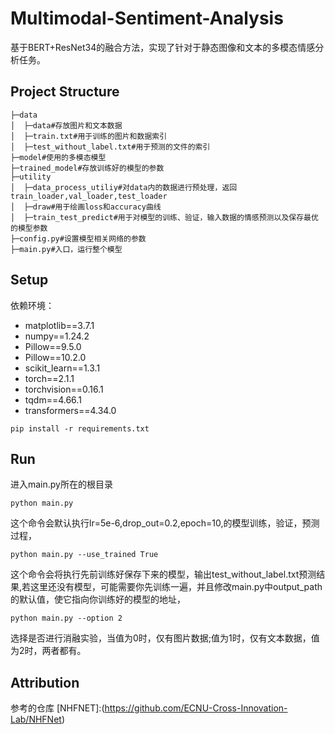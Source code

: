 ﻿# Multimodal-Sentiment-Analysis

基于BERT+ResNet34的融合方法，实现了针对于静态图像和文本的多模态情感分析任务。

## Project Structure

```
├─data
│  ├─data#存放图片和文本数据
│  ├─train.txt#用于训练的图片和数据索引
│  ├─test_without_label.txt#用于预测的文件的索引
├─model#使用的多模态模型
├─trained_model#存放训练好的模型的参数
├─utility
│  ├─data_process_utiliy#对data内的数据进行预处理，返回train_loader,val_loader,test_loader
│  ├─draw#用于绘画loss和accuracy曲线
│  ├─train_test_predict#用于对模型的训练、验证，输入数据的情感预测以及保存最优的模型参数
├─config.py#设置模型相关网络的参数
├─main.py#入口，运行整个模型
```



## Setup

依赖环境：

- matplotlib==3.7.1
- numpy==1.24.2
- Pillow==9.5.0
- Pillow==10.2.0
- scikit_learn==1.3.1
- torch==2.1.1
- torchvision==0.16.1
- tqdm==4.66.1
- transformers==4.34.0

```
pip install -r requirements.txt
```



## Run

进入main.py所在的根目录

```
python main.py 
```

这个命令会默认执行lr=5e-6,drop_out=0.2,epoch=10,的模型训练，验证，预测过程，



```
python main.py --use_trained True
```

这个命令会将执行先前训练好保存下来的模型，输出test_without_label.txt预测结果,若这里还没有模型，可能需要你先训练一遍，并且修改main.py中output_path的默认值，使它指向你训练好的模型的地址，



```
python main.py --option 2
```

选择是否进行消融实验，当值为0时，仅有图片数据;值为1时，仅有文本数据，值为2时，两者都有。



## Attribution

参考的仓库
[NHFNET]:(https://github.com/ECNU-Cross-Innovation-Lab/NHFNet)

